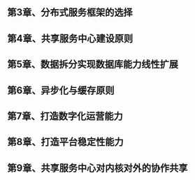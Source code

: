 ## 第3章、分布式服务框架的选择
## 第4章、共享服务中心建设原则
## 第5章、数据拆分实现数据库能力线性扩展
## 第6章、异步化与缓存原则
## 第7章、打造数字化运营能力
## 第8章、打造平台稳定性能力
## 第9章、共享服务中心对内核对外的协作共享